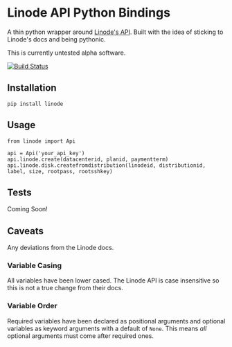 # Linode API Python Bindings
A thin python wrapper around [Linode's API](http://linode.com/api). Built with the idea of sticking to Linode's docs and being pythonic.

This is currently untested alpha software.

[![Build Status](https://secure.travis-ci.org/ghickman/linode.png?branch=master)](http://travis-ci.org/ghickman/linode)


## Installation

    pip install linode


## Usage

    from linode import Api

    api = Api('your_api_key')
    api.linode.create(datacenterid, planid, paymentterm)
    api.linode.disk.createfromdistribution(linodeid, distributionid, label, size, rootpass, rootsshkey)


## Tests
Coming Soon!


## Caveats
Any deviations from the Linode docs.

### Variable Casing
All variables have been lower cased. The Linode API is case insensitive so this is not a true change from their docs.

### Variable Order
Required variables have been declared as positional arguments and optional variables as keyword arguments with a default of `None`. This means *all* optional arguments must come after required ones.


